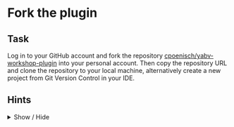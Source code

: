 # Fork the plugin

## Task

Log in to your GitHub account and fork the repository [cpoenisch/yabv-workshop-plugin](https://github.com/cpoenisch/yabv-workshop-plugin) into your personal account. Then copy the repository URL and clone the repository to your local machine, alternatively create a new project from Git Version Control in your IDE.

## Hints
<details>
  <summary>Show / Hide</summary>

- Study the [GitHub Setup](https://help.github.com/en/categories/setup) guide how to use a GitHub account
- Read about [GitHub Forks](https://help.github.com/en/articles/fork-a-repo)
</details>

